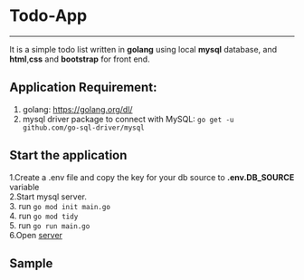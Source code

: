 # Todo-App
____
It is a simple todo list written in **golang** using local __**mysql**__ database, and __**html**__,__**css**__ and __**bootstrap**__ for front end.

## Application Requirement:
1. golang: https://golang.org/dl/<br>
2. mysql driver package to connect with MySQL: ```go get -u github.com/go-sql-driver/mysql```<br>

## Start the application
1.Create a .env file and copy the key for your db source to __.env.DB_SOURCE__ variable <br>
2.Start mysql server. <br>
3. run ```go mod init main.go```<br>
4. run ```go mod tidy```<br>
5. run ```go run main.go```  <br>
6.Open [server](http://localhost:8080/todo)

## Sample


